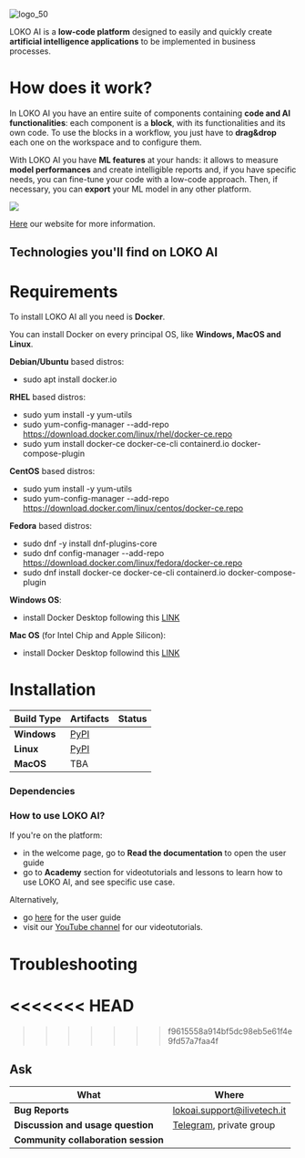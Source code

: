 ![logo_50](https://user-images.githubusercontent.com/78538303/180229383-b5b2d7cc-bee0-4688-9a8a-1c200976ad78.png)


LOKO AI is a **low-code platform** designed to easily and quickly create **artificial intelligence applications** to be implemented in business processes.

# How does it work?




In LOKO AI you have an entire suite of components containing **code and AI functionalities**: each component is a **block**, with its functionalities and its own code. To use the blocks in a workflow, you just have to **drag&drop** each one on the workspace and to configure them.

With LOKO AI you have **ML features** at your hands: it allows to measure **model performances** and create intelligible reports and, if you have specific needs, you can fine-tune your code with a low-code approach. Then, if necessary, you can **export** your ML model in any other platform.

![](immagini/Screenshot(350).png)

[Here](https://loko-ai.com) our website for more information.


## Technologies you'll find on LOKO AI



# Requirements

To install LOKO AI all you need is **Docker**.

You can install Docker on every principal OS, like **Windows, MacOS and Linux**.

**Debian/Ubuntu** based distros:
- sudo apt install docker.io

**RHEL** based distros:
- sudo yum install -y yum-utils
- sudo yum-config-manager --add-repo https://download.docker.com/linux/rhel/docker-ce.repo
- sudo yum install docker-ce docker-ce-cli containerd.io docker-compose-plugin

**CentOS** based distros:
- sudo yum install -y yum-utils
- sudo yum-config-manager --add-repo https://download.docker.com/linux/centos/docker-ce.repo

**Fedora** based distros:
- sudo dnf -y install dnf-plugins-core
- sudo dnf config-manager --add-repo https://download.docker.com/linux/fedora/docker-ce.repo
- sudo dnf install docker-ce docker-ce-cli containerd.io docker-compose-plugin

**Windows OS**:
- install Docker Desktop following this [LINK](https://docs.docker.com/desktop/install/windows-install/)

**Mac OS** (for Intel Chip and Apple Silicon):
- install Docker Desktop followind this [LINK](https://docs.docker.com/desktop/install/mac-install/)



# Installation

Build Type                    | Artifacts                                                | Status
----------------------------- | -------------------------------------------------------------------------------------------------------------------------------------------------------------------------------- | ---------
**Windows**                  | [PyPI](https://pypi.org/project/tf-nightly/)
**Linux**                  | [PyPI](https://pypi.org/project/tf-nightly-gpu/)
**MacOS**                  | TBA

### Dependencies

### How to use LOKO AI?

If you're on the platform:
- in the welcome page, go to **Read the documentation** to open the user guide
- go to **Academy** section for videotutorials and lessons to learn how to use LOKO AI, and see specific use case.

Alternatively,

- go [here](https://livetech.gitbook.io/user-guide-loko-ai/) for the user guide
- visit our [YouTube channel](https://www.youtube.com/channel/UCCqqKo-f4RpRCf7rkXteKAg/featured) for our videotutorials.

# Troubleshooting

<<<<<<< HEAD
=======

>>>>>>> f9615558a914bf5dc98eb5e61f4e9fd57a7faa4f




## Ask

| What                            | Where                               |
| ------------------------------- | --------------------------------------- |
|**Bug Reports**              |     lokoai.support@ilivetech.it              |                        |
|**Discussion and usage question**        | [Telegram](https://t.me/+CapC4sNofCwzN2E0), private group |  |
|**Community collaboration session** |  |
